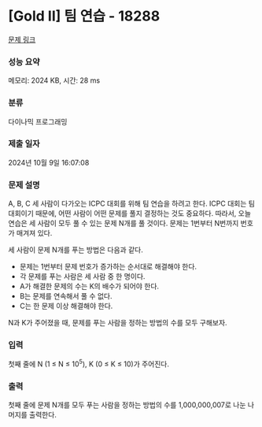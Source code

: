 # [Gold II] 팀 연습 - 18288 

[문제 링크](https://www.acmicpc.net/problem/18288) 

### 성능 요약

메모리: 2024 KB, 시간: 28 ms

### 분류

다이나믹 프로그래밍

### 제출 일자

2024년 10월 9일 16:07:08

### 문제 설명

<p>A, B, C 세 사람이 다가오는 ICPC 대회를 위해 팀 연습을 하려고 한다. ICPC 대회는 팀 대회이기 때문에, 어떤 사람이 어떤 문제를 풀지 결정하는 것도 중요하다. 따라서, 오늘 연습은 세 사람이 모두 풀 수 있는 문제 N개를 풀 것이다. 문제는 1번부터 N번까지 번호가 매겨져 있다.</p>

<p>세 사람이 문제 N개를 푸는 방법은 다음과 같다.</p>

<ul>
	<li>문제는 1번부터 문제 번호가 증가하는 순서대로 해결해야 한다.</li>
	<li>각 문제를 푸는 사람은 세 사람 중 한 명이다.</li>
	<li>A가 해결한 문제의 수는 K의 배수가 되어야 한다.</li>
	<li>B는 문제를 연속해서 풀 수 없다.</li>
	<li>C는 한 문제 이상 해결해야 한다.</li>
</ul>

<p>N과 K가 주어졌을 때, 문제를 푸는 사람을 정하는 방법의 수를 모두 구해보자.</p>

### 입력 

 <p>첫째 줄에 N (1 ≤ N ≤ 10<sup>5</sup>), K (0 ≤ K ≤ 10)가 주어진다.</p>

### 출력 

 <p>첫째 줄에 문제 N개를 모두 푸는 사람을 정하는 방법의 수를 1,000,000,007로 나눈 나머지를 출력한다.</p>

